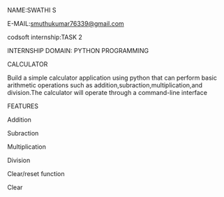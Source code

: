 NAME:SWATHI S

E-MAIL:smuthukumar76339@gmail.com

codsoft internship:TASK 2

INTERNSHIP DOMAIN: PYTHON PROGRAMMING

CALCULATOR

Build a simple calculator application using python that can perform basic arithmetic operations such as addition,subraction,multiplication,and division.The calculator will operate through a command-line interface

FEATURES

Addition

Subraction

Multiplication

Division

Clear/reset function

Clear
